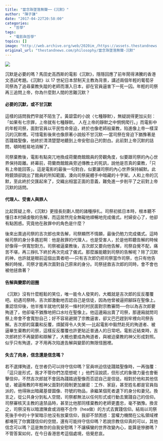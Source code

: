 ```yaml
---
title: "當念珠墜落無聲──《沉默》"
author: "陳子謙"
date: "2017-04-22T20:58:00"
categories:
  - "哲學"
tags:
  - "電影與哲學"
topics: []
image: "http://web.archive.org/web/2020im_/https://assets.thestandnews.com/media/photos/18056669_10155251145543420_8111166479369058742_n_BpWFj.jpg"
original_url: "thestandnews.com/philosophy/當念珠墜落無聲-沉默"
---
```

![](http://web.archive.org/web/2020im_/https://assets.thestandnews.com/media/photos/18056669_10155251145543420_8111166479369058742_n_BpWFj.jpg)

沉默是必要的嗎？馬田史高西斯的電影《沉默》，隱隱回應了前年鬧得沸騰的香港文憑試考題。《沉默》以 17 世紀日本禁制天主教為背景，講述兩個年輕的葡萄牙司祭為了追尋棄教失蹤的老師而潛入日本，卻在官員逼害下一死一囚。年輕的司祭再三追問上帝，你為什麼對人間的苦難沉默？

#### **必要的沉默，或不甘沉默**

這樣的詰問我們早就不陌生了。黃碧雲的小說〈七種靜默〉，無疑說得更加尖刻︰「如果有七宗罪，上帝就有七種靜默。 人在上帝的靜默之中惘惘爬行。」而電影中的年輕司祭，面對官員以平民性命脅迫，終於也像老師般棄教，陷進像上帝一樣深沉的沉默裡。可惜電影後來也像原著小說般不甘沉默──當司祭在脅迫下猶豫著是否踐踏聖像，他終於清清楚楚地聽到上帝安慰自己的對白。此前對上帝沉默的詰問，頓時輕易地消解了。

司祭棄教後，電影有點突兀地換成荷蘭商館館員的旁觀角度，似要跟司祭的內心世界保持距離。終幕前，荷蘭商館館員旁述傳教士的死訊，說他是否真的棄教，「只有上帝能回答」。這是電影的最後一句對白，似要讓司祭的內心世界保持緘默。此時鏡頭卻跳出了館員的所知範圍，湊向司祭屍體手中暗藏的十字架。人和上帝的沉默，至此終於交匯起來了，交織出相當正面的意義，難免進一步削平了之前對上帝沉默的詰問。

#### **代理人、受害人與罪人**

比起質疑上帝，《沉默》更擅長刻劃人間的諸種掙扎。司祭初抵日本時，根本聽不懂日本村婦虔敬的告解，而這居然完全無礙他順暢地完成儀式。村婦安心了，他卻有點困惑。究竟他在赦罪中的角色是什麼？

後來出賣過司祭的吉次郎也來告解，司祭顯然不情願，最後仍勉力完成儀式。這時候司祭的身分多尷尬啊︰他是赦罪的代理人，也是受害人，於是他聆聽告解的時候好像得一併寬恕對方。司祭被逼棄教後，吉次郎又要向他告解，司祭自覺不配，痛苦不堪，再三掙扎下終於再次完成了儀式。那麼誰能聽到司祭的告解呢？除了沉默的神，也許就是眼前這個出賣者吧──只有吉次郎仍把司祭當作司祭，也只有他告解的時候，司祭才能再次面對自己原來的身分。司祭拯救吉次郎的同時，會不會也被他拯救著？

#### **告解與變節的迴圈**

《沉默》沒有什麼輕鬆的笑位，唯一能令人發笑的，大概就是吉次郎的反反覆覆吧。初遇司祭時，吉次郎激動地否認自己是信徒，因為他曾被逼把腳踩在聖像上。重認信仰後，他半推半就地代替另一條村的村民面對宗教審問──你以為吉次郎要殉道了，他卻毫不猶豫地把口水吐在聖像上。他這邊廂出賣了司祭，那邊廂就問司祭上帝會不會寬恕自己；好不容易避開了宗教逼害，卻又巴巴趕到牢裡向司祭告解。吉次郎的窩囊和反覆，煩膩得令人失笑──比起電影中毅然赴死的殉道者、被逼畢生棄教的司祭，這樣反反覆覆也許更貼近普通人的日常吧。電影近結束時，吉次郎終於不再變節和辯解了，大概也要成為殉道者，與被迫棄教的神父形成對照。似乎只有殉道，才不用再次陷進告解與變節的無限怪圈裡。

#### **失去了肉身，信念還是信念嗎？**

若不選擇殉道，在世者仍可以持守信仰嗎？官員哄迫信徒踐踏聖像時，一再強覆︰「這只是形式，我才不管你們怎麼想呢！」他們沒說謊，但形式的象徵力量也會衝擊信仰，不然吉次郎就不會因為踐踏過聖像而否認自己是信徒。相對於他和其他信徒，被逼叛教的年輕神父面對的箝制更加嚴密︰工作、家庭，甚至姓名都是官員指派的，他得揪出暗藏基督圖像、符號的物品，承繼某個死者遺下的身分和妻兒。換言之，從公共身分到私人空間，司祭都無法以任何形式或行動去實踐自己的信仰。司祭審核天主教的違禁品時，甚至比他那同樣棄教的老師更盡忠，毫不猶豫。換言之，司祭沒有以暗渡陳倉或消極不合作（hea做）的方式去實踐信仰。結局以司祭死後手中的十字架暗示他沒有放棄信仰，我卻不禁困惑︰當權力機關在公私領域裡都堵死了你實踐信仰的空間，還有可能持守信仰嗎？若說宗教信仰真的可以，其他信念可以嗎？這是無奈的自我安慰嗎？不讓橫蠻的世界改變內心，能算是慘勝嗎？不管答案如何，在今日香港思考這個處境，倍覺悲哀。